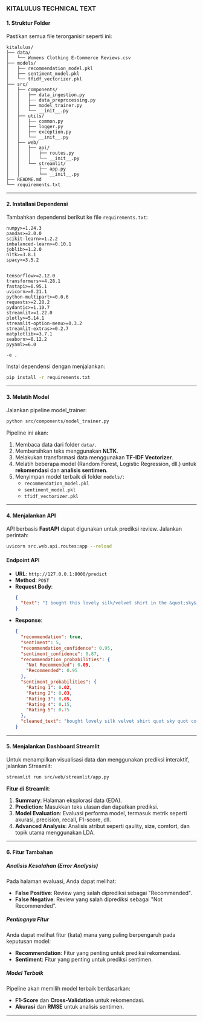 ### **KITALULUS TECHNICAL TEXT**

#### **1. Struktur Folder**

Pastikan semua file terorganisir seperti ini:

```
kitalulus/
├── data/
│   └── Womens Clothing E-Commerce Reviews.csv
├── models/
│   ├── recommendation_model.pkl
│   ├── sentiment_model.pkl
│   └── tfidf_vectorizer.pkl
├── src/
│   ├── components/
│   │   ├── data_ingestion.py
│   │   ├── data_preprocessing.py
│   │   ├── model_trainer.py
│   │   └── __init__.py
│   ├── utils/
│   │   ├── common.py
│   │   ├── logger.py
│   │   ├── exception.py
│   │   └── __init__.py
│   ├── web/
│   │   ├── api/
│   │   │   ├── routes.py
│   │   │   └── __init__.py
│   │   └── streamlit/
│   │       ├── app.py
│   │       └── __init__.py
├── README.md
└── requirements.txt
```

---

#### **2. Installasi Dependensi**

Tambahkan dependensi berikut ke file `requirements.txt`:

```plaintext
numpy>=1.24.3
pandas>=2.0.0
scikit-learn>=1.2.2
imbalanced-learn>=0.10.1
joblib>=1.2.0
nltk>=3.8.1
spacy>=3.5.2


tensorflow>=2.12.0
transformers>=4.28.1
fastapi>=0.95.1
uvicorn>=0.21.1
python-multipart>=0.0.6
requests>=2.28.2
pydantic>=1.10.7
streamlit>=1.22.0
plotly>=5.14.1
streamlit-option-menu>=0.3.2
streamlit-extras>=0.2.7
matplotlib>=3.7.1
seaborn>=0.12.2
pyyaml>=6.0

-e .
```

Instal dependensi dengan menjalankan:

```bash
pip install -r requirements.txt
```

---

#### **3. Melatih Model**

Jalankan pipeline model_trainer:

```bash
python src/components/model_trainer.py
```

Pipeline ini akan:

1. Membaca data dari folder `data/`.
2. Membersihkan teks menggunakan **NLTK**.
3. Melakukan transformasi data menggunakan **TF-IDF Vectorizer**.
4. Melatih beberapa model (Random Forest, Logistic Regression, dll.) untuk **rekomendasi** dan **analisis sentimen**.
5. Menyimpan model terbaik di folder `models/`:
   - `recommendation_model.pkl`
   - `sentiment_model.pkl`
   - `tfidf_vectorizer.pkl`

---

#### **4. Menjalankan API**

API berbasis **FastAPI** dapat digunakan untuk prediksi review. Jalankan perintah:

```bash
uvicorn src.web.api.routes:app --reload
```

#### **Endpoint API**

- **URL**: `http://127.0.0.1:8000/predict`
- **Method**: `POST`
- **Request Body**:
  ```json
  {
    "text": "I bought this lovely silk/velvet shirt in the &quot;sky&quot; color but it is more on the teal blue side than sky blue, which disappointed me. it is definitely darker than appears in photo. still a luxurious well-made beauty with sassy appeal. it drapes like a snake slithering down your body. it comes with attitude."
  }
  ```
- **Response**:
  ```json
  {
    "recommendation": true,
    "sentiment": 5,
    "recommendation_confidence": 0.95,
    "sentiment_confidence": 0.87,
    "recommendation_probabilities": {
      "Not Recommended": 0.05,
      "Recommended": 0.95
    },
    "sentiment_probabilities": {
      "Rating 1": 0.02,
      "Rating 2": 0.03,
      "Rating 3": 0.05,
      "Rating 4": 0.15,
      "Rating 5": 0.75
    },
    "cleaned_text": "bought lovely silk velvet shirt quot sky quot color teal blue side sky blue disappointed definitely darker appears photo still luxurious well made beauty sassy appeal drape like snake slithering body come attitude"
  }
  ```

---

#### **5. Menjalankan Dashboard Streamlit**

Untuk menampilkan visualisasi data dan menggunakan prediksi interaktif, jalankan Streamlit:

```bash
streamlit run src/web/streamlit/app.py
```

**Fitur di Streamlit**:

1. **Summary**: Halaman eksplorasi data (EDA).
2. **Prediction**: Masukkan teks ulasan dan dapatkan prediksi.
3. **Model Evaluation**: Evaluasi performa model, termasuk metrik seperti akurasi, precision, recall, F1-score, dll.
4. **Advanced Analysis**: Analisis atribut seperti qaulity, size, comfort, dan topik utama menggunakan LDA.

---

#### **6. Fitur Tambahan**

##### **Analisis Kesalahan (Error Analysis)**

Pada halaman evaluasi, Anda dapat melihat:

- **False Positive**: Review yang salah diprediksi sebagai "Recommended".
- **False Negative**: Review yang salah diprediksi sebagai "Not Recommended".

##### **Pentingnya Fitur**

Anda dapat melihat fitur (kata) mana yang paling berpengaruh pada keputusan model:

- **Recommendation**: Fitur yang penting untuk prediksi rekomendasi.
- **Sentiment**: Fitur yang penting untuk prediksi sentimen.

##### **Model Terbaik**

Pipeline akan memilih model terbaik berdasarkan:

- **F1-Score** dan **Cross-Validation** untuk rekomendasi.
- **Akurasi** dan **RMSE** untuk analisis sentimen.

---
